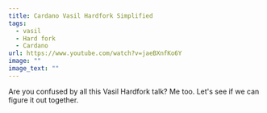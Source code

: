 ```yaml
---
title: Cardano Vasil Hardfork Simplified
tags:
  - vasil
  - Hard fork
  - Cardano
url: https://www.youtube.com/watch?v=jaeBXnfKo6Y
image: ""
image_text: ""
---
```


Are you confused by all this Vasil Hardfork talk? Me too. Let's see if we can figure it out together.
